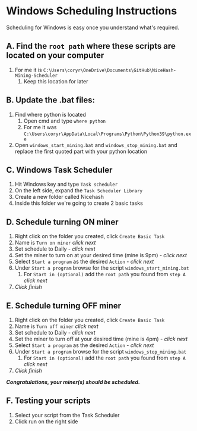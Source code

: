 # Windows Scheduling Instructions

Scheduling for Windows is easy once you understand what's required.

## A. Find the `root path` where these scripts are located on your computer
1. For me it is `C:\Users\coryr\OneDrive\Documents\GitHub\NiceHash-Mining-Scheduler`
   1. Keep this location for later

## B. Update the .bat files:
1. Find where python is located 
   1. Open cmd and type `where python`
   2. For me it was `C:\Users\coryr\AppData\Local\Programs\Python\Python39\python.exe`
2. Open `windows_start_mining.bat` and `windows_stop_mining.bat` and replace the first quoted part with your python location

## C. Windows Task Scheduler
1. Hit Windows key and type `Task scheduler`
2. On the left side, expand the `Task Scheduler Library`
3. Create a new folder called Nicehash
4. Inside this folder we're going to create 2 basic tasks 

## D. Schedule turning ON miner
1. Right click on the folder you created, click `Create Basic Task`
2. Name is `Turn on miner` *click next*
3. Set schedule to Daily - *click next*
4. Set the miner to turn on at your desired time (mine is 9pm) - *click next*
5. Select `Start a program` as the desired `Action` - *click next*
6. Under `Start a program` browse for the script `windows_start_mining.bat`
   1. For `Start in (optional)` add the `root path` you found from `step A` *click next*
7. *Click finish*

## E. Schedule turning OFF miner
1. Right click on the folder you created, click `Create Basic Task`
2. Name is `Turn off miner` *click next*
3. Set schedule to Daily - *click next*
4. Set the miner to turn off at your desired time (mine is 4pm) - *click next*
5. Select `Start a program` as the desired `Action` - *click next*
6. Under `Start a program` browse for the script `windows_stop_mining.bat`
   1. For `Start in (optional)` add the `root path` you found from `step A` *click next*
7. *Click finish*

***Congratulations, your miner(s) should be scheduled.***

## F. Testing your scripts
1. Select your script from the Task Scheduler
2. Click run on the right side
